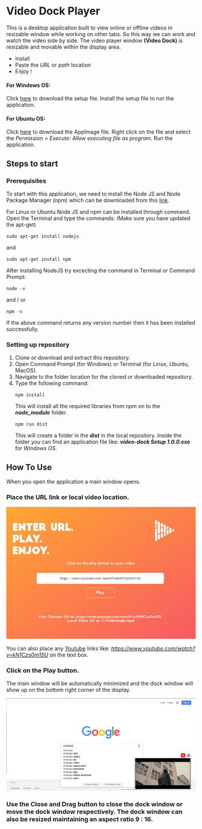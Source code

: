 # Video Dock Player

This is a desktop application built to view online or offline videos in resizable window while working on other tabs. So this way we can work and watch the video side by side. The video player window __(Video Dock)__ is resizable and movable within the display area.

* Install
* Paste the _URL_ or _path_ location
* Enjoy !

#### For Windows OS:
Click [here](https://github.com/swatish17/video-dock/raw/master/dist/VideoDock%20Setup%201.0.0.exe) to download the setup file. Install the setup file to run the application.

#### For Ubuntu OS:
Click [here](https://github.com/swatish17/video-dock/raw/master/dist/VideoDock%20Setup%201.0.0.exe) to download the AppImage file. Right click on the file and select the _Permission > Execute: Allow executing file as program_. Run the application.

## Steps to start

### Prerequisites
To start with this application, we need to install the Node JS and Node Package Manager (npm) which can be downloaded from this [link](https://nodejs.org). 

For Linux or Ubuntu Node JS and npm can be installed through command. Open the Terminal and type the commands:
(Make sure you have updated the apt-get)
```
sudo apt-get install nodejs
```
and 
```
sudo apt-get install npm
```

After installing NodeJS try excecting the command in Terminal or Command Prompt:
```
node -v
```
and  / or
```
npm -v
```
If the above command returns any version number then it has been installed successfully.

### Setting up repository
1. Clone or download and extract this repository.
1. Open Command Prompt (for Windows) or Terminal (for Linux, Ubuntu, MacOS).
1. Navigate to the folder location for the cloned or downloaded repository.
1. Type the following command:
    ``` 
    npm install  
    ```
    This will install all the required libraries from _npm_ on to the **_node_module_** folder.
    ```
    npm run dist
    ```
    This will create a folder in the **_dist_** in the local repository. Inside the folder you can find an application file like: **_video-dock Setup 1.0.0.exe_** for _Windows OS_.


## How To Use

When you open the application a main window opens. 

### Place the **URL** link or local **video location**.

![](/screenshots/screenshot_main.jpg)

You can also place any [Youtube](https://www.youtube.com) links like: _https://www.youtube.com/watch?v=kN1Czs0m1SU_ on the text box.

### Click on the **Play** button.

The main window will  be automatically minimized and the dock window will show up on the bottom right corner of the display.

![](/screenshots/screenshot_dock.jpg)

### Use the **Close** and **Drag** button to close the dock window or move the dock window respectively. The dock window can also be __resized__ maintaining an aspect ratio 9 : 16.

